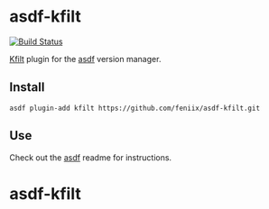 # asdf-kfilt
[![Build Status](https://app.travis-ci.com/feniix/asdf-kfilt.svg?branch=main)](https://app.travis-ci.com/feniix/asdf-kfilt)

[Kfilt](https://github.com/ryane/kfilt) plugin for the [asdf](https://github.com/asdf-vm/asdf) version manager.

## Install

```
asdf plugin-add kfilt https://github.com/feniix/asdf-kfilt.git
```

## Use

Check out the [asdf](https://github.com/asdf-vm/asdf) readme for instructions.
# asdf-kfilt

